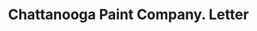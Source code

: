 ---
doi: 10.7916/D8XD2CTM
date_other: '1916'
date_other_textual: '1916'
form: correspondence
genre:
- Letters (correspondence)
name:
- Chattanooga Paint Company
object_in_context_url: https://biggert.cul.columbia.edu/items/view/ave_biggert_01559
subject_hierarchical_geographic:
- Chattanooga, Tennessee, United States
subject_name:
- Chattanooga Paint Company
title: Chattanooga Paint Company. Letter
sort_title: Chattanooga Paint Company. Letter
call_number: ave_biggert_01559
coordinates:
- 35.04555555555555,-85.26722222222222
pid: ave_biggert_01559
identifiers: ave_biggert_01559
thumbnail: https://derivativo-2.library.columbia.edu/iiif/2/ldpd:343967/full/!256,256/0/native.jpg
permalink: "/items/ave_biggert_01559/"
layout: iiif-image-page
---